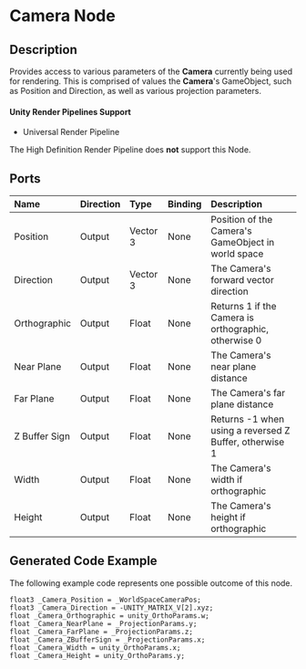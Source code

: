 # Camera Node

## Description

Provides access to various parameters of the **Camera** currently being used for rendering. This is comprised of values the **Camera**'s GameObject, such as Position and Direction, as well as various projection parameters.

#### Unity Render Pipelines Support
- Universal Render Pipeline

The High Definition Render Pipeline does **not** support this Node.

## Ports

| Name        | Direction           | Type  | Binding | Description |
|:------------ |:-------------|:-----|:---|:---|
| Position      | Output | Vector 3 | None | Position of the Camera's GameObject in world space |
| Direction       | Output | Vector 3 | None | The Camera's forward vector direction |
| Orthographic    | Output | Float    | None | Returns 1 if the Camera is orthographic, otherwise 0 |
| Near Plane       | Output | Float    | None | The Camera's near plane distance |
| Far Plane       | Output | Float    | None | The Camera's far plane distance |
| Z Buffer Sign   | Output | Float    | None | Returns -1 when using a reversed Z Buffer, otherwise 1 |
| Width       | Output | Float    | None | The Camera's width if orthographic |
| Height       | Output | Float    | None | The Camera's height if orthographic |

## Generated Code Example

The following example code represents one possible outcome of this node.

```
float3 _Camera_Position = _WorldSpaceCameraPos;
float3 _Camera_Direction = -UNITY_MATRIX_V[2].xyz;
float _Camera_Orthographic = unity_OrthoParams.w;
float _Camera_NearPlane = _ProjectionParams.y;
float _Camera_FarPlane = _ProjectionParams.z;
float _Camera_ZBufferSign = _ProjectionParams.x;
float _Camera_Width = unity_OrthoParams.x;
float _Camera_Height = unity_OrthoParams.y;
```
